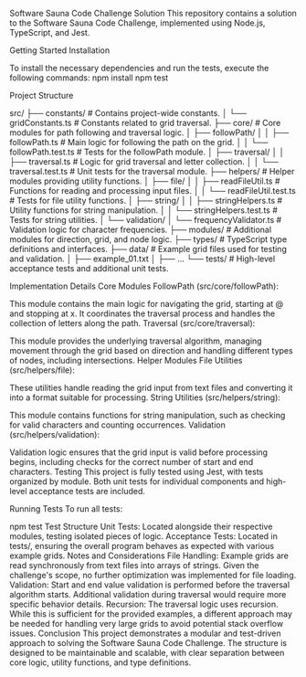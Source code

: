 Software Sauna Code Challenge Solution
This repository contains a solution to the Software Sauna Code Challenge, implemented using Node.js, TypeScript, and Jest.

Getting Started
Installation

To install the necessary dependencies and run the tests, execute the following commands:
npm install
npm test

Project Structure

src/
├── constants/                      # Contains project-wide constants.
│   └── gridConstants.ts            # Constants related to grid traversal.
├── core/                           # Core modules for path following and traversal logic.
│   ├── followPath/
│   │   ├── followPath.ts           # Main logic for following the path on the grid.
│   │   └── followPath.test.ts      # Tests for the followPath module.
│   ├── traversal/
│   │   ├── traversal.ts            # Logic for grid traversal and letter collection.
│   │   └── traversal.test.ts       # Unit tests for the traversal module.
├── helpers/                        # Helper modules providing utility functions.
│   ├── file/
│   │   ├── readFileUtil.ts         # Functions for reading and processing input files.
│   │   └── readFileUtil.test.ts    # Tests for file utility functions.
│   ├── string/
│   │   ├── stringHelpers.ts        # Utility functions for string manipulation.
│   │   └── stringHelpers.test.ts   # Tests for string utilities.
│   └── validation/
│       └── frequencyValidator.ts   # Validation logic for character frequencies.
├── modules/                        # Additional modules for direction, grid, and node logic.
├── types/                          # TypeScript type definitions and interfaces.
├── data/                           # Example grid files used for testing and validation.
│   ├── example_01.txt
│   ├── ...
└── tests/                          # High-level acceptance tests and additional unit tests.

Implementation Details
Core Modules
FollowPath (src/core/followPath):

This module contains the main logic for navigating the grid, starting at @ and stopping at x. It coordinates the traversal process and handles the collection of letters along the path.
Traversal (src/core/traversal):

This module provides the underlying traversal algorithm, managing movement through the grid based on direction and handling different types of nodes, including intersections.
Helper Modules
File Utilities (src/helpers/file):

These utilities handle reading the grid input from text files and converting it into a format suitable for processing.
String Utilities (src/helpers/string):

This module contains functions for string manipulation, such as checking for valid characters and counting occurrences.
Validation (src/helpers/validation):

Validation logic ensures that the grid input is valid before processing begins, including checks for the correct number of start and end characters.
Testing
This project is fully tested using Jest, with tests organized by module. Both unit tests for individual components and high-level acceptance tests are included.

Running Tests
To run all tests:

npm test
Test Structure
Unit Tests: Located alongside their respective modules, testing isolated pieces of logic.
Acceptance Tests: Located in tests/, ensuring the overall program behaves as expected with various example grids.
Notes and Considerations
File Handling: Example grids are read synchronously from text files into arrays of strings. Given the challenge's scope, no further optimization was implemented for file loading.
Validation: Start and end value validation is performed before the traversal algorithm starts. Additional validation during traversal would require more specific behavior details.
Recursion: The traversal logic uses recursion. While this is sufficient for the provided examples, a different approach may be needed for handling very large grids to avoid potential stack overflow issues.
Conclusion
This project demonstrates a modular and test-driven approach to solving the Software Sauna Code Challenge. The structure is designed to be maintainable and scalable, with clear separation between core logic, utility functions, and type definitions.
